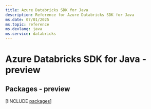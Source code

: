 ```yaml
---
title: Azure Databricks SDK for Java
description: Reference for Azure Databricks SDK for Java
ms.date: 07/01/2025
ms.topic: reference
ms.devlang: java
ms.service: databricks
---
```

# Azure Databricks SDK for Java - preview
## Packages - preview
[!INCLUDE [packages](databricks-index.md)]